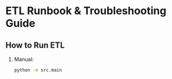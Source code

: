 # ETL Runbook & Troubleshooting Guide
## How to Run ETL
1. Manual:
    ```bash
    python -m src.main
